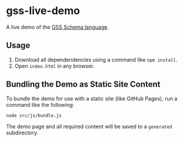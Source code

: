# gss-live-demo

A live demo of the [GSS Schema language](https://github.com/the-t-in-rtf/gpii-json-schema/blob/GPII-3083/docs/gss.md).

## Usage

1. Download all dependendencies using a command like `npm install`.
2. Open `index.html` in any browser.

## Bundling the Demo as Static Site Content

To bundle the demo for use with a static site (like GitHub Pages), run a command like the following:

`node src/js/bundle.js`

The demo page and all required content will be saved to a `generated` subdirectory.
